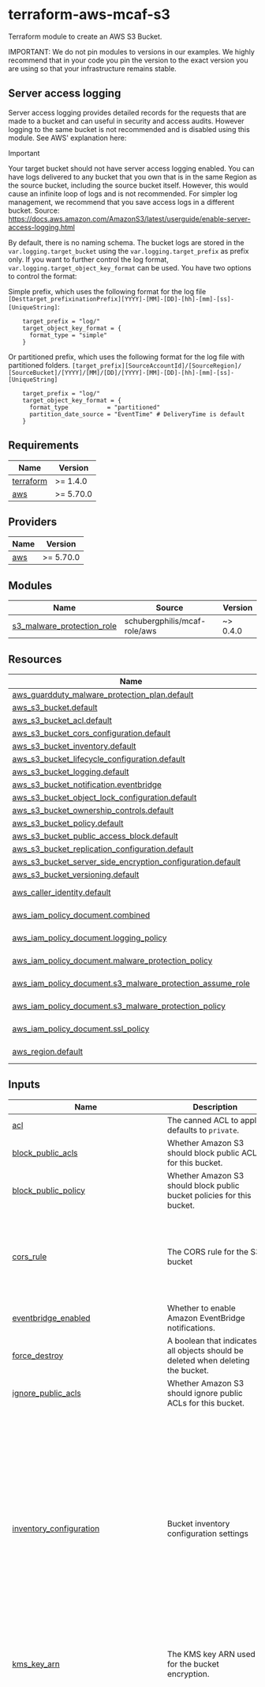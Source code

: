 # terraform-aws-mcaf-s3

Terraform module to create an AWS S3 Bucket.

IMPORTANT: We do not pin modules to versions in our examples. We highly recommend that in your code you pin the version to the exact version you are using so that your infrastructure remains stable.

## Server access logging

Server access logging provides detailed records for the requests that are made to a bucket and can useful in security and access audits. However logging to the same bucket is not recommended and is disabled using this module. See AWS' explanation here:

> [!IMPORTANT]
> Your target bucket should not have server access logging enabled. You can have logs delivered to any bucket that you own that is in the same Region as the source bucket, including the source bucket itself. However, this would cause an infinite loop of logs and is not recommended. For simpler log management, we recommend that you save access logs in a different bucket.
> Source: <https://docs.aws.amazon.com/AmazonS3/latest/userguide/enable-server-access-logging.html>


By default, there is no naming schema. The bucket logs are stored in the `var.logging.target_bucket` using the `var.logging.target_prefix` as prefix only. If you want to further control the log format, `var.logging.target_object_key_format` can be used. You have two options to control the format:

Simple prefix, which uses the following format for the log file `[Desttarget_prefixinationPrefix][YYYY]-[MM]-[DD]-[hh]-[mm]-[ss]-[UniqueString]`:

```hcl
    target_prefix = "log/"
    target_object_key_format = {
      format_type = "simple"
    }
```

Or partitioned prefix, which uses the following format for the log file with partitioned folders. `[target_prefix][SourceAccountId]/​[SourceRegion]/​[SourceBucket]/​[YYYY]/​[MM]/​[DD]/​[YYYY]-[MM]-[DD]-[hh]-[mm]-[ss]-[UniqueString]`

```hcl
    target_prefix = "log/"
    target_object_key_format = {
      format_type           = "partitioned"
      partition_date_source = "EventTime" # DeliveryTime is default
    }
```

<!-- BEGIN_TF_DOCS -->
## Requirements

| Name | Version |
|------|---------|
| <a name="requirement_terraform"></a> [terraform](#requirement\_terraform) | >= 1.4.0 |
| <a name="requirement_aws"></a> [aws](#requirement\_aws) | >= 5.70.0 |

## Providers

| Name | Version |
|------|---------|
| <a name="provider_aws"></a> [aws](#provider\_aws) | >= 5.70.0 |

## Modules

| Name | Source | Version |
|------|--------|---------|
| <a name="module_s3_malware_protection_role"></a> [s3\_malware\_protection\_role](#module\_s3\_malware\_protection\_role) | schubergphilis/mcaf-role/aws | ~> 0.4.0 |

## Resources

| Name | Type |
|------|------|
| [aws_guardduty_malware_protection_plan.default](https://registry.terraform.io/providers/hashicorp/aws/latest/docs/resources/guardduty_malware_protection_plan) | resource |
| [aws_s3_bucket.default](https://registry.terraform.io/providers/hashicorp/aws/latest/docs/resources/s3_bucket) | resource |
| [aws_s3_bucket_acl.default](https://registry.terraform.io/providers/hashicorp/aws/latest/docs/resources/s3_bucket_acl) | resource |
| [aws_s3_bucket_cors_configuration.default](https://registry.terraform.io/providers/hashicorp/aws/latest/docs/resources/s3_bucket_cors_configuration) | resource |
| [aws_s3_bucket_inventory.default](https://registry.terraform.io/providers/hashicorp/aws/latest/docs/resources/s3_bucket_inventory) | resource |
| [aws_s3_bucket_lifecycle_configuration.default](https://registry.terraform.io/providers/hashicorp/aws/latest/docs/resources/s3_bucket_lifecycle_configuration) | resource |
| [aws_s3_bucket_logging.default](https://registry.terraform.io/providers/hashicorp/aws/latest/docs/resources/s3_bucket_logging) | resource |
| [aws_s3_bucket_notification.eventbridge](https://registry.terraform.io/providers/hashicorp/aws/latest/docs/resources/s3_bucket_notification) | resource |
| [aws_s3_bucket_object_lock_configuration.default](https://registry.terraform.io/providers/hashicorp/aws/latest/docs/resources/s3_bucket_object_lock_configuration) | resource |
| [aws_s3_bucket_ownership_controls.default](https://registry.terraform.io/providers/hashicorp/aws/latest/docs/resources/s3_bucket_ownership_controls) | resource |
| [aws_s3_bucket_policy.default](https://registry.terraform.io/providers/hashicorp/aws/latest/docs/resources/s3_bucket_policy) | resource |
| [aws_s3_bucket_public_access_block.default](https://registry.terraform.io/providers/hashicorp/aws/latest/docs/resources/s3_bucket_public_access_block) | resource |
| [aws_s3_bucket_replication_configuration.default](https://registry.terraform.io/providers/hashicorp/aws/latest/docs/resources/s3_bucket_replication_configuration) | resource |
| [aws_s3_bucket_server_side_encryption_configuration.default](https://registry.terraform.io/providers/hashicorp/aws/latest/docs/resources/s3_bucket_server_side_encryption_configuration) | resource |
| [aws_s3_bucket_versioning.default](https://registry.terraform.io/providers/hashicorp/aws/latest/docs/resources/s3_bucket_versioning) | resource |
| [aws_caller_identity.default](https://registry.terraform.io/providers/hashicorp/aws/latest/docs/data-sources/caller_identity) | data source |
| [aws_iam_policy_document.combined](https://registry.terraform.io/providers/hashicorp/aws/latest/docs/data-sources/iam_policy_document) | data source |
| [aws_iam_policy_document.logging_policy](https://registry.terraform.io/providers/hashicorp/aws/latest/docs/data-sources/iam_policy_document) | data source |
| [aws_iam_policy_document.malware_protection_policy](https://registry.terraform.io/providers/hashicorp/aws/latest/docs/data-sources/iam_policy_document) | data source |
| [aws_iam_policy_document.s3_malware_protection_assume_role](https://registry.terraform.io/providers/hashicorp/aws/latest/docs/data-sources/iam_policy_document) | data source |
| [aws_iam_policy_document.s3_malware_protection_policy](https://registry.terraform.io/providers/hashicorp/aws/latest/docs/data-sources/iam_policy_document) | data source |
| [aws_iam_policy_document.ssl_policy](https://registry.terraform.io/providers/hashicorp/aws/latest/docs/data-sources/iam_policy_document) | data source |
| [aws_region.default](https://registry.terraform.io/providers/hashicorp/aws/latest/docs/data-sources/region) | data source |

## Inputs

| Name | Description | Type | Default | Required |
|------|-------------|------|---------|:--------:|
| <a name="input_acl"></a> [acl](#input\_acl) | The canned ACL to apply, defaults to `private`. | `string` | `"private"` | no |
| <a name="input_block_public_acls"></a> [block\_public\_acls](#input\_block\_public\_acls) | Whether Amazon S3 should block public ACLs for this bucket. | `bool` | `true` | no |
| <a name="input_block_public_policy"></a> [block\_public\_policy](#input\_block\_public\_policy) | Whether Amazon S3 should block public bucket policies for this bucket. | `bool` | `true` | no |
| <a name="input_cors_rule"></a> [cors\_rule](#input\_cors\_rule) | The CORS rule for the S3 bucket | <pre>object({<br/>    allowed_headers = list(string)<br/>    allowed_methods = list(string)<br/>    allowed_origins = list(string)<br/>    expose_headers  = list(string)<br/>    max_age_seconds = number<br/>  })</pre> | `null` | no |
| <a name="input_eventbridge_enabled"></a> [eventbridge\_enabled](#input\_eventbridge\_enabled) | Whether to enable Amazon EventBridge notifications. | `bool` | `false` | no |
| <a name="input_force_destroy"></a> [force\_destroy](#input\_force\_destroy) | A boolean that indicates all objects should be deleted when deleting the bucket. | `bool` | `false` | no |
| <a name="input_ignore_public_acls"></a> [ignore\_public\_acls](#input\_ignore\_public\_acls) | Whether Amazon S3 should ignore public ACLs for this bucket. | `bool` | `true` | no |
| <a name="input_inventory_configuration"></a> [inventory\_configuration](#input\_inventory\_configuration) | Bucket inventory configuration settings | <pre>map(object({<br/>    enabled                  = optional(bool, true)<br/>    filter_prefix            = optional(string, null)<br/>    frequency                = optional(string, "Weekly")<br/>    included_object_versions = optional(string, "Current")<br/>    optional_fields          = optional(list(string), null)<br/><br/>    destination = object({<br/>      account_id = string<br/>      bucket_arn = string<br/>      format     = optional(string, "Parquet")<br/>      prefix     = optional(string, null)<br/><br/>      encryption = optional(object({<br/>        encryption_type = string<br/>        kms_key_id      = optional(string, null)<br/>        }), {<br/>        encryption_type = "sse_s3"<br/>      })<br/>    })<br/>  }))</pre> | `{}` | no |
| <a name="input_kms_key_arn"></a> [kms\_key\_arn](#input\_kms\_key\_arn) | The KMS key ARN used for the bucket encryption. | `string` | `null` | no |
| <a name="input_lifecycle_rule"></a> [lifecycle\_rule](#input\_lifecycle\_rule) | List of lifecycle configuration settings. | <pre>list(object({<br/>    id      = string<br/>    enabled = optional(bool, true)<br/><br/>    abort_incomplete_multipart_upload = optional(object({<br/>      days_after_initiation = number<br/>    }))<br/><br/>    expiration = optional(object({<br/>      date                         = optional(string)<br/>      days                         = optional(number)<br/>      expired_object_delete_marker = optional(bool)<br/>    }))<br/><br/>    filter = optional(object({<br/>      prefix                   = optional(string, "")<br/>      object_size_greater_than = optional(number)<br/>      object_size_less_than    = optional(number)<br/><br/>      tag = optional(object({<br/>        key   = string<br/>        value = string<br/>      }))<br/><br/>      # 'and' block for combining multiple predicates<br/>      and = optional(object({<br/>        object_size_greater_than = optional(number)<br/>        object_size_less_than    = optional(number)<br/>        prefix                   = optional(string, "")<br/>        tags                     = optional(map(string))<br/>      }))<br/>    }))<br/><br/>    noncurrent_version_expiration = optional(object({<br/>      newer_noncurrent_versions = optional(number)<br/>      noncurrent_days           = optional(number)<br/>    }))<br/><br/>    noncurrent_version_transition = optional(list(object({<br/>      newer_noncurrent_versions = optional(number)<br/>      noncurrent_days           = optional(number)<br/>      storage_class             = string<br/>    })))<br/><br/>    transition = optional(list(object({<br/>      date          = optional(string)<br/>      days          = optional(number)<br/>      storage_class = string<br/>    })))<br/>  }))</pre> | `[]` | no |
| <a name="input_logging"></a> [logging](#input\_logging) | Logging configuration, logging is disabled by default. | <pre>object({<br/>    target_bucket = string<br/>    target_prefix = string<br/>    target_object_key_format = optional(object({<br/>      format_type           = optional(string)                 # "simple" or "partitioned"<br/>      partition_date_source = optional(string, "DeliveryTime") # Required if format_type is "partitioned", default is DeliveryTime<br/>    }))<br/>  })</pre> | `null` | no |
| <a name="input_logging_source_bucket_arns"></a> [logging\_source\_bucket\_arns](#input\_logging\_source\_bucket\_arns) | Configures which source buckets are allowed to log to this bucket. | `list(string)` | `[]` | no |
| <a name="input_malware_protection"></a> [malware\_protection](#input\_malware\_protection) | AWS GuardDuty malware protection bucket protection settings. | <pre>object({<br/>    enabled              = optional(bool, false)<br/>    object_prefixes      = optional(list(string), [])<br/>    permissions_boundary = optional(string, null)<br/>  })</pre> | `{}` | no |
| <a name="input_name"></a> [name](#input\_name) | The Name of the bucket. If omitted, Terraform will assign a random, unique name. Conflicts with `name_prefix`. | `string` | `null` | no |
| <a name="input_name_prefix"></a> [name\_prefix](#input\_name\_prefix) | Creates a unique bucket name beginning with the specified prefix. Conflicts with `name`. | `string` | `null` | no |
| <a name="input_object_lock_days"></a> [object\_lock\_days](#input\_object\_lock\_days) | The number of days that you want to specify for the default retention period. | `number` | `null` | no |
| <a name="input_object_lock_mode"></a> [object\_lock\_mode](#input\_object\_lock\_mode) | The default object Lock retention mode to apply to new objects. | `string` | `null` | no |
| <a name="input_object_lock_years"></a> [object\_lock\_years](#input\_object\_lock\_years) | The number of years that you want to specify for the default retention period. | `number` | `null` | no |
| <a name="input_object_ownership_type"></a> [object\_ownership\_type](#input\_object\_ownership\_type) | The object ownership type for the objects in S3 Bucket, defaults to BucketOwnerEnforced. | `string` | `"BucketOwnerEnforced"` | no |
| <a name="input_policy"></a> [policy](#input\_policy) | A valid bucket policy JSON document. | `string` | `null` | no |
| <a name="input_replication_configuration"></a> [replication\_configuration](#input\_replication\_configuration) | Bucket replication configuration settings, specify the rules map keys as integers as these are used to determine the priority of the rules in case of conflict. | <pre>object({<br/>    iam_role_arn = string<br/>    rules = map(object({<br/>      id                  = string<br/>      dest_bucket         = string<br/>      dest_storage_class  = optional(string, null)<br/>      metrics = optional(object({<br/>        status                  = optional(bool, false)<br/>        event_threshold_minutes = optional(number, 15)<br/>      }))<br/><br/>      replica_kms_key_arn = optional(string, null)<br/>      replication_time = optional(object({<br/>        status       = optional(bool, false)<br/>        time_minutes = optional(number, 15)<br/>      }))<br/><br/>      source_selection_criteria = optional(object({<br/>        replica_modifications     = optional(bool, false)<br/>        sse_kms_encrypted_objects = optional(bool, false)<br/>      }))<br/>    }))<br/>  })</pre> | `null` | no |
| <a name="input_restrict_public_buckets"></a> [restrict\_public\_buckets](#input\_restrict\_public\_buckets) | Whether Amazon S3 should restrict public bucket policies for this bucket. | `bool` | `true` | no |
| <a name="input_tags"></a> [tags](#input\_tags) | A mapping of tags to assign to the bucket. | `map(string)` | `{}` | no |
| <a name="input_transition_default_minimum_object_size"></a> [transition\_default\_minimum\_object\_size](#input\_transition\_default\_minimum\_object\_size) | The default minimum object size behavior applied to the lifecycle configuration. Valid values: all\_storage\_classes\_128K (default), varies\_by\_storage\_class | `string` | `null` | no |
| <a name="input_versioning"></a> [versioning](#input\_versioning) | Versioning is a means of keeping multiple variants of an object in the same bucket. | `bool` | `true` | no |

## Outputs

| Name | Description |
|------|-------------|
| <a name="output_arn"></a> [arn](#output\_arn) | ARN of the bucket |
| <a name="output_id"></a> [id](#output\_id) | Name of the bucket |
| <a name="output_name"></a> [name](#output\_name) | Name of the bucket |
<!-- END_TF_DOCS -->

## Licensing

100% Open Source and licensed under the Apache License Version 2.0. See [LICENSE](https://github.com/schubergphilis/terraform-aws-mcaf-s3/blob/master/LICENSE) for full details.
